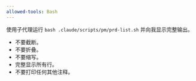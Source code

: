 ```yaml
---
allowed-tools: Bash
---
```


使用子代理运行 `bash .claude/scripts/pm/prd-list.sh` 并向我显示完整输出。

- 不要截断。
- 不要折叠。
- 不要缩写。
- 完整显示所有行。
- 不要打印任何其他注释。
